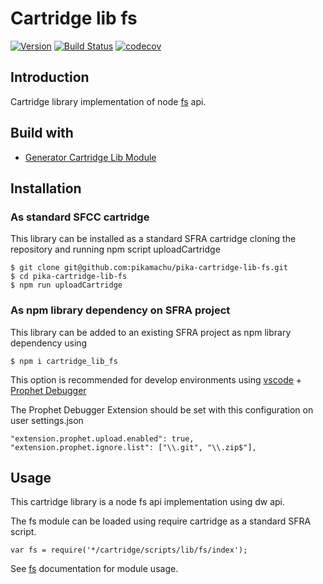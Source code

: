 # Cartridge lib fs

[![Version](https://img.shields.io/npm/v/cartridge_lib_fs.svg)](https://npmjs.org/package/cartridge_lib_fs)
[![Build Status](https://travis-ci.com/pikamachu/pika-cartridge-lib-fs.svg?branch=master)](https://travis-ci.com/pikamachu/pika-cartridge-lib-fs)
[![codecov](https://codecov.io/gh/pikamachu/pika-cartridge-lib-fs/branch/master/graph/badge.svg)](https://codecov.io/gh/pikamachu/pika-cartridge-lib-fs)

## Introduction

Cartridge library implementation of node [fs](https://nodejs.org/api/fs.html) api.

## Build with

* [Generator Cartridge Lib Module](https://www.npmjs.com/package/generator-cartridge-lib-module)

## Installation

### As standard SFCC cartridge

This library can be installed as a standard SFRA cartridge cloning the repository and running npm script uploadCartridge

````
$ git clone git@github.com:pikamachu/pika-cartridge-lib-fs.git
$ cd pika-cartridge-lib-fs
$ npm run uploadCartridge
````

### As npm library dependency on SFRA project

This library can be added to an existing SFRA project as npm library dependency using

````
$ npm i cartridge_lib_fs
````

This option is recommended for develop environments using [vscode](https://code.visualstudio.com/) + [Prophet Debugger](https://marketplace.visualstudio.com/items?itemName=SqrTT.prophet)

The Prophet Debugger Extension should be set with this configuration on user settings.json
````
"extension.prophet.upload.enabled": true,
"extension.prophet.ignore.list": ["\\.git", "\\.zip$"],
````

## Usage

This cartridge library is a node fs api implementation using dw api.

The fs module can be loaded using require cartridge as a standard SFRA script.

````
var fs = require('*/cartridge/scripts/lib/fs/index');
````

See [fs](https://nodejs.org/api/fs.html) documentation for module usage.

